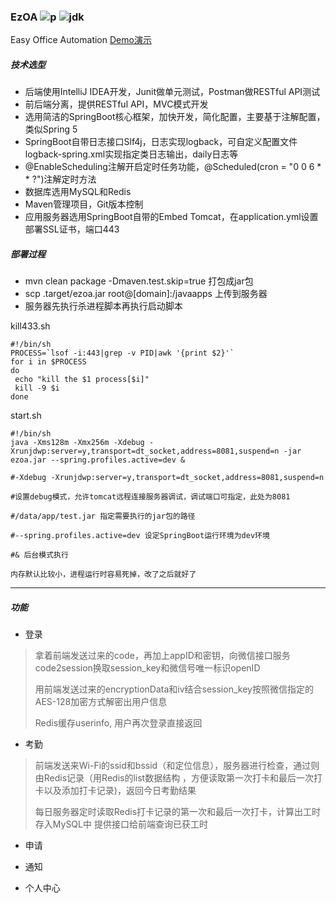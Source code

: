 ### EzOA ![p](http://progressed.io/bar/10)   ![jdk](https://img.shields.io/badge/jdk-1.8-brightgreen.svg)
Easy Office Automation [Demo演示](https://github.com/Stackneveroverflow/ezOA-MiniProgram)

##### 技术选型
* 后端使用IntelliJ IDEA开发，Junit做单元测试，Postman做RESTful API测试
* 前后端分离，提供RESTful API，MVC模式开发
* 选用简洁的SpringBoot核心框架，加快开发，简化配置，主要基于注解配置，类似Spring 5
* SpringBoot自带日志接口Slf4j，日志实现logback，可自定义配置文件logback-spring.xml实现指定类日志输出，daily日志等
* @EnableScheduling注解开启定时任务功能，@Scheduled(cron = "0 0 6 * * ?")注解定时方法
* 数据库选用MySQL和Redis
* Maven管理项目，Git版本控制
* 应用服务器选用SpringBoot自带的Embed Tomcat，在application.yml设置部署SSL证书，端口443

##### 部署过程
* mvn clean package -Dmaven.test.skip=true 打包成jar包
* scp .target/ezoa.jar root@[domain]:/javaapps 上传到服务器
* 服务器先执行杀进程脚本再执行启动脚本

kill433.sh
```
#!/bin/sh
PROCESS=`lsof -i:443|grep -v PID|awk '{print $2}'`
for i in $PROCESS
do
 echo "kill the $1 process[$i]"
 kill -9 $i
done
```
start.sh
```
#!/bin/sh
java -Xms128m -Xmx256m -Xdebug -Xrunjdwp:server=y,transport=dt_socket,address=8081,suspend=n -jar ezoa.jar --spring.profiles.active=dev &

#-Xdebug -Xrunjdwp:server=y,transport=dt_socket,address=8081,suspend=n

#设置debug模式，允许tomcat远程连接服务器调试，调试端口可指定，此处为8081

#/data/app/test.jar 指定需要执行的jar包的路径

#--spring.profiles.active=dev 设定SpringBoot运行环境为dev环境

#& 后台模式执行
```
`内存默认比较小，进程运行时容易死掉，改了之后就好了`

---

##### 功能
* 登录
>拿着前端发送过来的code，再加上appID和密钥，向微信接口服务code2session换取session_key和微信号唯一标识openID
>
>用前端发送过来的encryptionData和iv结合session_key按照微信指定的AES-128加密方式解密出用户信息
>
>Redis缓存userinfo, 用户再次登录直接返回

* 考勤
>前端发送来Wi-Fi的ssid和bssid（和定位信息），服务器进行检查，通过则由Redis记录（用Redis的list数据结构
，方便读取第一次打卡和最后一次打卡以及添加打卡记录)，返回今日考勤结果
>
>每日服务器定时读取Redis打卡记录的第一次和最后一次打卡，计算出工时存入MySQL中
>提供接口给前端查询已获工时

* 申请

* 通知

* 个人中心
